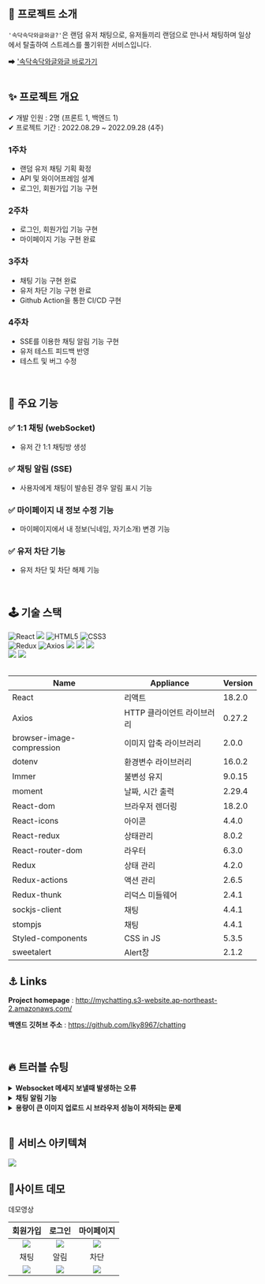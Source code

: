 ## 🤝 프로젝트 소개
`'속닥속닥와글와글?'`은 랜덤 유저 채팅으로, 유저들끼리 랜덤으로 만나서 채팅하며 일상에서 탈출하여 스트레스를 풀기위한 서비스입니다.<br/>

➡ ['속닥속닥와글와글 바로가기](http://mychatting.s3-website.ap-northeast-2.amazonaws.com/)  
<br/>

## ✨ 프로젝트 개요

✔ 개발 인원 : 2명 (프론트 1, 백엔드 1)
<br/>
✔ 프로젝트 기간 : 2022.08.29 ~ 2022.09.28 (4주)

### 1주차

- 랜덤 유저 채팅 기획 확정
- API 및 와이어프레임 설계
- 로그인, 회원가입 기능 구현 

### 2주차

- 로그인, 회원가입 기능 구현 
- 마이페이지 기능 구현 완료

### 3주차

- 채팅 기능 구현 완료
- 유저 차단 기능 구현 완료
- Github Action을 통한 CI/CD 구현

### 4주차

- SSE를 이용한 채팅 알림 기능 구현
- 유저 테스트 피드백 반영
- 테스트 및 버그 수정

<br/>

## 🔧 주요 기능
### ✅ 1:1 채팅 (webSocket)

- 유저 간 1:1 채팅방 생성

### ✅ 채팅 알림 (SSE)

- 사용자에게 채팅이 발송된 경우 알림 표시 기능

### ✅ 마이페이지 내 정보 수정 기능

- 마이페이지에서 내 정보(닉네임, 자기소개) 변경 기능

### ✅ 유저 차단 기능

- 유저 차단 및 차단 해제 기능

<br/>

## 🕹 기술 스택
<div display=flex>
<img alt="React" src ="https://img.shields.io/badge/React-61DAFB.svg?&style=for-the-badge&logo=React&logoColor=black"/>
<img src="https://img.shields.io/badge/javascript-F7DF1E?style=for-the-badge&logo=javascript&logoColor=black">
<img alt="HTML5" src ="https://img.shields.io/badge/HTML5-E34F26.svg?&style=for-the-badge&logo=HTML5&logoColor=white"/>
<img alt="CSS3" src ="https://img.shields.io/badge/CSS3-1572B6.svg?&style=for-the-badge&logo=CSS3&logoColor=white"/>
</div>
<div display=flex>
<img alt="Redux" src ="https://img.shields.io/badge/Redux-764ABC.svg?&style=for-the-badge&logo=Redux&logoColor=black"/>
<img alt="Axios" src ="https://img.shields.io/badge/Axios-6F02B5.svg?&style=for-the-badge&logo=Axios&logoColor=white"/>
<img src="https://img.shields.io/badge/Styled Components-F893D1?style=for-the-badge&logo=styledComponents&logoColor=white">
<img src="https://img.shields.io/badge/StompJS-008000?style=for-the-badge&logo=stompjs&logoColor=white">
<img src="https://img.shields.io/badge/SockJS-008000?style=for-the-badge&logo=sockjs&logoColor=white">
</div>
<div display=flex>
<img src="https://img.shields.io/badge/Github-000000?style=for-the-badge&logo=github&logoColor=white">
<img src="https://img.shields.io/badge/Github%20Actions-000000?style=for-the-badge&logo=github-actions&logoColor=white">
</div>
<br/>

| Name | Appliance | Version |
| --- | --- | --- |
| React | 리액트 | 18.2.0 |
| Axios | HTTP 클라이언트 라이브러리 | 0.27.2 |
| browser-image-compression | 이미지 압축 라이브러리 | 2.0.0 |
| dotenv | 환경변수 라이브러리 | 16.0.2 |
| Immer | 불변성 유지 | 9.0.15 |
| moment | 날짜, 시간 출력 |2.29.4|
| React-dom | 브라우저 렌더링 | 18.2.0 |
| React-icons | 아이콘 | 4.4.0 |
| React-redux | 상태관리 | 8.0.2 |
| React-router-dom | 라우터 | 6.3.0 |
| Redux | 상태 관리 | 4.2.0 |
| Redux-actions | 액션 관리 | 2.6.5 |
| Redux-thunk | 리덕스 미들웨어 |2.4.1 |
| sockjs-client | 채팅 |4.4.1|
| stompjs | 채팅 |4.4.1|
| Styled-components | CSS in JS | 5.3.5 |
| sweetalert | Alert창 | 2.1.2 |


## ⚓️ Links
**Project homepage** : http://mychatting.s3-website.ap-northeast-2.amazonaws.com/

**백엔드 깃허브 주소** : https://github.com/lky8967/chatting

<br/>

## 🔥 트러블 슈팅
<details>
<summary><strong>Websocket 메세지 보낼때 발생하는 오류</strong></summary>
  <br/>
  <ul>
<li><strong>문제상황</strong>
<p>- 
InvalidStateError: The connection has not been established yet<br/>
메세지를 보내는 trigger 를 발생시킬때마다 위와같은 오류가 나왔다. 
<li><strong>원인</strong>
<p>- 아직 웹소켓이 준비가 되지않았는데, 계속 trigger 를 시키니깐 오류가 난것.
<li><strong>해결방안</strong>
<p>-Stomp.Client 안에는 ws.readyState 라는 integer 값이 있으며, 연결되었을 경우에(준비가된 경우) 1을 반환한다고 한다. 그 사실을 이용해서 새로운 함수를 만들어줬다
<pre>
<code>
// 웹소켓이 연결될 때 까지 실행하는 함수
  const waitForConnection = (stompClient, callback) => {
    setTimeout(function () {
     // 연결되었을 때 콜백함수 실행
      if (stompClient.ws.readyState === 1) {
        callback();
        // 연결이 안 되었으면 재호출
      } else {
        waitForConnection(stompClient, callback);
      }
    }, 0.1); // 밀리초 간격으로 실행
  };
</code>
</pre>
<p>- send 만 있던 함수를 새롭게 정의한 waitForConnection 함수로 감싸줬다.
<pre>
<code>
 const SendMessage = () => {
    if (!message) return;

    const _reg =
      /([\u2700-\u27BF]|[\uE000-\uF8FF]|\uD83C[\uDC00-\uDFFF]|\uD83D[\uDC00-\uDFFF]|[\u2011-\u26FF]|\uD83E[\uDD10-\uDDFF])/g;
    if (_reg.test(message)) {
      swal({
        title: "이모티콘은 사용할 수 없습니다 😢",
        icon: "error",
        closeOnClickOutside: false,
      }).then(function () {
        setMessage("");
      });
      return;
    }

    const data = {
      accType: "TALK",
      reqType: "TALK",
      roomId: roomId,
      senderId: myInfo && myInfo.id,
      nickname: myInfo && myInfo.nickname,
      acceptorId: acceptorId,
      message: message,
      isRead: false,
    };

    waitForConnection(stompClient.current, () => {
      stompClient.current.debug = null;
      stompClient.current.send(
        "/pub/api/chat/message",
        {
          Authorization: `Bearer ${localStorage.getItem("token")}`,
        },
        JSON.stringify(data)
      );
      setMessageState(true);
    });
    setMessage("");
  };
</code>
</pre>
<li><strong>결과</strong>
<p>- 몇번이고 메세지를 보내도 아까와 같은 오류가 뜨지 않는것을 확인했다.
  </ul>
</details>

  <details>
    <summary><strong> 채팅 알림 기능 </strong></summary>
        <br/>
      <ul>
<li><strong>문제상황</strong>
<p>- 최초에 webSocket을 이용하여 알림 기능 구현을 시도하였으나, webSocket이 양방향 통신인 것에 비해 채팅 알림은 서버에서 클라이언트로의 단방향 통신만을 요구하였기 때문에, 이에 서버 리소스 낭비를 우려하여 백엔드 팀원과 새로운 통신 방법을 모색했다.
      <li><strong>해결방안</strong>
<p>- webSocket 이외의 통신 방법을 찾아본 결과, 서버에서 클라이언트로의 단방향 통신만을 지원하는 SSE를 알림에 사용하는 것이 적합하다고 판단했다.
     <li><strong>결과</strong>
<p>- webSocket과 달리 SSE는 별도의 프로토콜을 사용하지 않고 HTTP를 이용하기 때문에 webSocket을 사용할 때 보다 리소스 낭비를 감소시킬 수 있을 것으로 기대된다.
 
   </details>
   
  <details>
    <summary><strong>용량이 큰 이미지 업로드 시 브라우저 성능이 저하되는 문제</strong></summary>
        <br/>
        <ul>
<li><strong>문제상황</strong>
<p>- 게시물 작성하기 단계에서 용량이 큰(10MB 이상) 이미지를 업로드하는 경우, 클라이언트 측에서 브라우저 성능이 저하되는 문제가 발생했다.
 <li><strong>원인</strong>
<p>- 대용량 이미지가 업로드되어도, 압축을 진행하지 않고 그대로 사용하고 있기 때문에 리렌더링이 발생하면 성능 저하가 발생했다.
 <li><strong>해결 방안</strong>
<p>- browser-image-compression을 사용하여 이미지를 2MB 이하로 압축시키는 방법으로 해결했다.
  </details>


<br/>

## 📖 서비스 아키텍쳐
![](https://velog.velcdn.com/images/hongsoom/post/96ee6cae-330d-4ca9-9149-18fb943f02bd/image.PNG)


## 🎥사이트 데모

<summary>데모영상</summary>
  
|회원가입|로그인|마이페이지| 
|:---:|:---:|:---:| 
|<img src="https://velog.velcdn.com/images/hongsoom/post/c21c84a6-0f07-4ba5-8701-461848a3e685/image.gif" />|<img src="https://velog.velcdn.com/images/hongsoom/post/918a6ddc-9cd1-43d4-bad1-8564d2313907/image.gif"/>|<img src="https://velog.velcdn.com/images/hongsoom/post/07abbf0e-842d-4877-8a1b-cd5110b83366/image.gif" />|
|채팅|알림|차단|
|<img src="https://velog.velcdn.com/images/hongsoom/post/c1716bd5-636e-49ca-ac56-b20deffc93b7/image.gif" />|<img src="https://velog.velcdn.com/images/hongsoom/post/b85d2806-7ab3-4d6b-8c54-7de00a36435d/image.gif" />|<img src="https://velog.velcdn.com/images/hongsoom/post/26867e42-8495-4b9b-a2b3-009ac3f9eb1a/image.gif" />|


<br />
